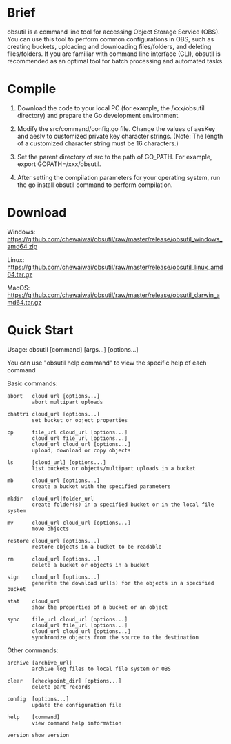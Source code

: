 # Brief
obsutil is a command line tool for accessing Object Storage Service (OBS). You can use this tool to perform common configurations in OBS, such as creating buckets, uploading and downloading files/folders, and deleting files/folders. If you are familiar with command line interface (CLI), obsutil is recommended as an optimal tool for batch processing and automated tasks.

# Compile
1. Download the code to your local PC (for example, the /xxx/obsutil directory) and prepare the Go development environment.

2. Modify the src/command/config.go file. Change the values of aesKey and aesIv to customized private key character strings. (Note: The length of a customized character string must be 16 characters.)

3. Set the parent directory of src to the path of GO_PATH. For example, export GOPATH=/xxx/obsutil.

4. After setting the compilation parameters for your operating system, run the go install obsutil command to perform compilation.


# Download
Windows: https://github.com/chewaiwai/obsutil/raw/master/release/obsutil_windows_amd64.zip

Linux: https://github.com/chewaiwai/obsutil/raw/master/release/obsutil_linux_amd64.tar.gz

MacOS: https://github.com/chewaiwai/obsutil/raw/master/release/obsutil_darwin_amd64.tar.gz

# Quick Start

Usage: obsutil [command] [args...] [options...]

You can use "obsutil help command" to view the specific help of each command

Basic commands:

    abort   cloud_url [options...]
            abort multipart uploads       

    chattri cloud_url [options...]        
            set bucket or object properties
          
    cp      file_url cloud_url [options...]
            cloud_url file_url [options...]
            cloud_url cloud_url [options...]
            upload, download or copy objects
          
    ls      [cloud_url] [options...]      
            list buckets or objects/multipart uploads in a bucket

    mb      cloud_url [options...]        
            create a bucket with the specified parameters

    mkdir   cloud_url|folder_url          
            create folder(s) in a specified bucket or in the local file system

    mv      cloud_url cloud_url [options...]
            move objects                  

    restore cloud_url [options...]        
            restore objects in a bucket to be readable

    rm      cloud_url [options...]        
            delete a bucket or objects in a bucket

    sign    cloud_url [options...]        
            generate the download url(s) for the objects in a specified bucket

    stat    cloud_url                     
            show the properties of a bucket or an object

    sync    file_url cloud_url [options...]
            cloud_url file_url [options...]
            cloud_url cloud_url [options...]
            synchronize objects from the source to the destination

Other commands:

    archive [archive_url]                 
            archive log files to local file system or OBS

    clear   [checkpoint_dir] [options...] 
            delete part records           

    config  [options...]                  
            update the configuration file 

    help    [command]                     
            view command help information 

    version show version      
